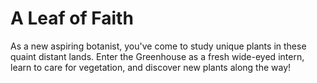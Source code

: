 # A Leaf of Faith

As a new aspiring botanist, you've come to study unique plants in these quaint distant lands. Enter the Greenhouse as a fresh wide-eyed intern, learn to care for vegetation, and discover new plants along the way!
